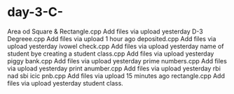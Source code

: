 # day-3-C-
Area od Square & Rectangle.cpp
Add files via upload
yesterday
D-3 Degreee.cpp
Add files via upload
1 hour ago
deposited.cpp
Add files via upload
yesterday
ivowel check.cpp
Add files via upload
yesterday
name of student bye creating a student class.cpp
Add files via upload
yesterday
piggy bank.cpp
Add files via upload
yesterday
prime numbers.cpp
Add files via upload
yesterday
print anumber.cpp
Add files via upload
yesterday
rbi nad sbi icic pnb.cpp
Add files via upload
15 minutes ago
rectangle.cpp
Add files via upload
yesterday
student class.
